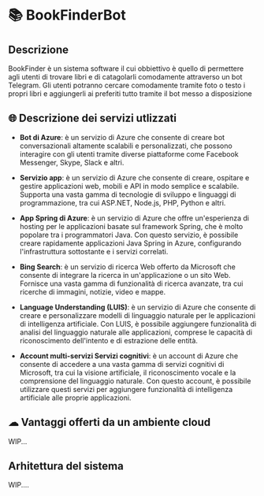 # 📚 BookFinderBot

## Descrizione
BookFinder è un sistema software il cui obbiettivo è quello di permettere agli utenti di trovare libri e di catagolarli comodamente attraverso un bot Telegram. Gli utenti potranno cercare comodamente tramite foto o testo i propri libri e aggiungerli ai preferiti tutto tramite il bot messo a disposizione

## 🌐 Descrizione dei servizi utlizzati

- **Bot di Azure**: è un servizio di Azure che consente di creare bot conversazionali altamente scalabili e personalizzati, che possono interagire con gli utenti tramite diverse piattaforme come Facebook Messenger, Skype, Slack e altri.

- **Servizio app**: è un servizio di Azure che consente di creare, ospitare e gestire applicazioni web, mobili e API in modo semplice e scalabile. Supporta una vasta gamma di tecnologie di sviluppo e linguaggi di programmazione, tra cui ASP.NET, Node.js, PHP, Python e altri.

- **App Spring di Azure**: è un servizio di Azure che offre un'esperienza di hosting per le applicazioni basate sul framework Spring, che è molto popolare tra i programmatori Java. Con questo servizio, è possibile creare rapidamente applicazioni Java Spring in Azure, configurando l'infrastruttura sottostante e i servizi correlati.

- **Bing Search**: è un servizio di ricerca Web offerto da Microsoft che consente di integrare la ricerca in un'applicazione o un sito Web. Fornisce una vasta gamma di funzionalità di ricerca avanzate, tra cui ricerche di immagini, notizie, video e mappe.

- **Language Understanding (LUIS)**: è un servizio di Azure che consente di creare e personalizzare modelli di linguaggio naturale per le applicazioni di intelligenza artificiale. Con LUIS, è possibile aggiungere funzionalità di analisi del linguaggio naturale alle applicazioni, comprese le capacità di riconoscimento dell'intento e di estrazione delle entità.

- **Account multi-servizi Servizi cognitivi**: è un account di Azure che consente di accedere a una vasta gamma di servizi cognitivi di Microsoft, tra cui la visione artificiale, il riconoscimento vocale e la comprensione del linguaggio naturale. Con questo account, è possibile utilizzare questi servizi per aggiungere funzionalità di intelligenza artificiale alle proprie applicazioni.

## ☁ Vantaggi offerti da un ambiente cloud

WIP...


## Arhitettura del sistema

WIP....

